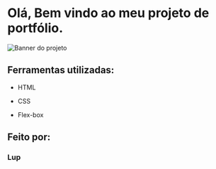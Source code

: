 

# Olá, Bem vindo ao meu projeto de portfólio.
![Banner do projeto](https://i.ibb.co/zTyR3gyn/Front-end-Portfolio-HTML-e-CSS.png)

## Ferramentas utilizadas:

* HTML

* CSS

* Flex-box

## Feito por:

### Lup


